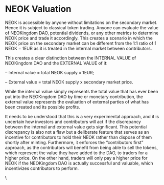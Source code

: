 # NEOK Valuation

NEOK is accessible by anyone without limitations on the secondary market. Hence it is subject to classical token trading. Anyone can evaluate the value of NEOKingdom DAO, potential dividends, or any other metrics to determine NEOK price and trade it accordingly. This creates a scenario in which the NEOK price on the secondary market can be different from the 1:1 ratio of 1 NEOK = 1EUR as it is treated in the internal market between contributors.

This creates a clear distinction between the INTERNAL VALUE of NEOKingdom DAO and the EXTERNAL VALUE of it:

– Internal value = total NEOK supply x 1EUR;

– External value = total NEOK supply x secondary market price.

While the internal value simply represents the total value that has ever been put into the NEOKingdom DAO by time or monetary contribution, the external value represents the evaluation of external parties of what has been created and its possible profits.

It needs to be understood that this is a very experimental approach, and it is uncertain how investors and contributors will act if the discrepancy between the internal and external value gets significant. This potential discrepancy is also not a flaw but a deliberate feature that serves as an incentive for contributors to hold their NEOK rather than dispose of them shortly after minting. Furthermore, it enforces the “contributors first” approach, as the contributors will benefit from being able to sell the tokens, which represent the value they have added to the DAO, to traders for a higher price. On the other hand, traders will only pay a higher price for NEOK if the NEOKingdom DAO is actually successful and valuable, which incentivizes contributors to perform.

\
